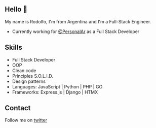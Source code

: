 ## Hello 👋

My name is Rodolfo, I'm from Argentina and I'm a Full-Stack Engineer.

* Currently working for [@PersonalAr](https://twitter.com/PersonalAr) as a Full Stack Developer

## Skills

* Full Stack Developer
* OOP
* Clean code
* Principles S.O.L.I.D.
* Design patterns
* Languages: JavaScript | Python | PHP | GO
* Frameworks: Express.js | Django | HTMX

## Contact

Follow me on [twitter](https://twitter.com/rodobertolino)
